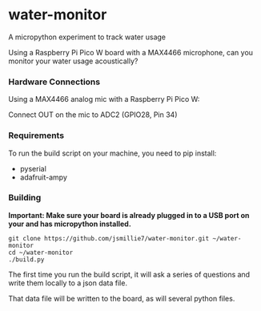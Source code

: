 # water-monitor
A micropython experiment to track water usage

Using a Raspberry Pi Pico W board with a MAX4466 
microphone, can you monitor your water usage 
acoustically?


### Hardware Connections

Using a MAX4466 analog mic with a Raspberry Pi Pico W:

Connect OUT on the mic to ADC2 (GPIO28, Pin 34) 


### Requirements

To run the build script on your machine, you need to pip install:

* pyserial
* adafruit-ampy

### Building

__Important: Make sure your board is already plugged in 
to a USB port on your and has micropython installed.__

```commandline
git clone https://github.com/jsmillie7/water-monitor.git ~/water-monitor
cd ~/water-monitor
./build.py
```

The first time you run the build script, it will ask
a series of questions and write them locally to a json
data file.

That data file will be written to the board, as will several
python files.
